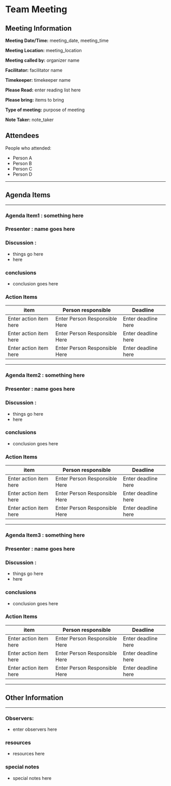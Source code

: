 # Team Meeting
## Meeting Information

**Meeting Date/Time:** meeting_date, meeting_time  

**Meeting Location:** meeting_location

**Meeting called by:** organizer name

**Facilitator:** facilitator name

**Timekeeper:** timekeeper name

**Please Read:** enter reading list here

**Please bring:** items to bring

**Type of meeting:** purpose of meeting

**Note Taker:** note_taker  

## Attendees
People who attended:
- Person A
- Person B
- Person C
- Person D

---

## Agenda Items

---

### Agenda Item1 : something here
### Presenter : name goes here
### Discussion :
- things go here
- here
### conclusions
- conclusion goes here



### Action Items
item | Person responsible | Deadline |
---- | ---- | ---- |
| Enter action item here  | Enter Person Responsible Here | Enter deadline here |
| Enter action item here  | Enter Person Responsible Here | Enter deadline here |
| Enter action item here  | Enter Person Responsible Here | Enter deadline here |

---


### Agenda Item2 : something here
### Presenter : name goes here
### Discussion :
- things go here
- here
### conclusions
- conclusion goes here



### Action Items
item | Person responsible | Deadline |
---- | ---- | ---- |
| Enter action item here  | Enter Person Responsible Here | Enter deadline here |
| Enter action item here  | Enter Person Responsible Here | Enter deadline here |
| Enter action item here  | Enter Person Responsible Here | Enter deadline here |

---

### Agenda Item3 : something here
### Presenter : name goes here
### Discussion :
- things go here
- here
### conclusions
- conclusion goes here



### Action Items
item | Person responsible | Deadline |
---- | ---- | ---- |
| Enter action item here  | Enter Person Responsible Here | Enter deadline here |
| Enter action item here  | Enter Person Responsible Here | Enter deadline here |
| Enter action item here  | Enter Person Responsible Here | Enter deadline here |

---
## Other Information
---
### Observers:
- enter observers here

### resources 
- resources here

### special notes
- special notes here


